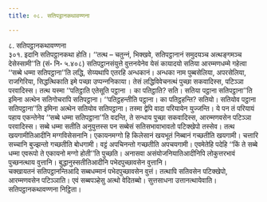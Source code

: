 ```yaml
---
title: ०८. सतिपट्ठानकथावण्णना

---
```

८. सतिपट्ठानकथावण्णना  
३०१. इदानि सतिपट्ठानकथा होति। ‘‘तत्थ – चतुन्‍नं, भिक्खवे, सतिपट्ठानानं समुदयञ्‍च अत्थङ्गमञ्‍च देसेस्सामी’’ति (सं॰ नि॰ ५.४०८) सतिपट्ठानसंयुत्ते वुत्तनयेनेव येसं कायादयो सतिया आरम्मणधम्मे गहेत्वा ‘‘सब्बे धम्मा सतिपट्ठाना’’ति लद्धि, सेय्यथापि एतरहि अन्धकानं। अन्धका नाम पुब्बसेलिया, अपरसेलिया, राजगिरिया, सिद्धत्थिकाति इमे पच्छा उप्पन्‍ननिकाया। तेसं लद्धिविवेचनत्थं पुच्छा सकवादिस्स, पटिञ्‍ञा परवादिस्स। तत्थ यस्मा ‘‘पतिट्ठाति एतेसूति पट्ठाना । का पतिट्ठाति? सति। सतिया पट्ठाना सतिपट्ठाना’’ति इमिना अत्थेन सतिगोचरापि सतिपट्ठाना। ‘‘पतिट्ठहन्तीति पट्ठाना। का पतिट्ठहन्ति? सतियो। सतियोव पट्ठाना सतिपट्ठाना’’ति इमिना अत्थेन सतियोव सतिपट्ठाना। तस्मा द्वेपि वादा परियायेन युज्‍जन्ति। ये पन तं परियायं पहाय एकन्तेनेव ‘‘सब्बे धम्मा सतिपट्ठाना’’ति वदन्ति, ते सन्धाय पुच्छा सकवादिस्स, आरम्मणवसेन पटिञ्‍ञा परवादिस्स। सब्बे धम्मा सतीति अनुयुत्तस्स पन सब्बेसं सतिसभावाभावतो पटिक्खेपो तस्सेव। तत्थ खयगामीतिआदीनि मग्गविसेसनानि। एकायनमग्गो हि किलेसानं खयभूतं निब्बानं गच्छतीति खयगामी। चत्तारि सच्‍चानि बुज्झन्तो गच्छतीति बोधगामी। वट्टं अपचिनन्तो गच्छतीति अपचयगामी। एवमेतेहि पदेहि ‘‘किं ते सब्बे धम्मा एवरूपो ते एकायनो मग्गो होती’’ति पुच्छति। अनासवा असंयोजनियातिआदीनिपि लोकुत्तरभावं पुच्छनत्थाय वुत्तानि। बुद्धानुस्सतीतिआदीनि पभेदपुच्छावसेन वुत्तानि।  
चक्खायतनं सतिपट्ठानन्तिआदि सब्बधम्मानं पभेदपुच्छावसेन वुत्तं। तत्थापि सतिवसेन पटिक्खेपो, आरम्मणवसेन पटिञ्‍ञाति। एवं सब्बपञ्हेसु अत्थो वेदितब्बो। सुत्तसाधना उत्तानत्थायेवाति।  
सतिपट्ठानकथावण्णना निट्ठिता।  